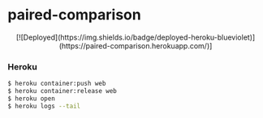 # paired-comparison

<p style="text-align: center;">
[![Deployed](https://img.shields.io/badge/deployed-heroku-blueviolet)](https://paired-comparison.herokuapp.com/)]
</p>

### Heroku
```bash
$ heroku container:push web
$ heroku container:release web
$ heroku open
$ heroku logs --tail
```
